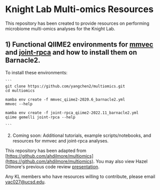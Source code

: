 # Knight Lab Multi-omics Resources

This repository has been created to provide resources on performing microbiome multi-omics analyses for the Knight Lab.

## 1) Functional QIIME2 environments for [mmvec](https://github.com/biocore/mmvec) and [joint-rpca](https://github.com/biocore/gemelli) and how to install them on Barnacle2.

To install these environments:

    ```
    git clone https://github.com/yangchen2/multiomics.git
    cd multiomics

    mamba env create -f mmvec_qiime2-2020.6_barnacle2.yml
    mmvec --help

    mamba env create -f joint-rpca_qiime2-2022.11_barnacle2.yml
    qiime gemelli joint-rpca --help

    ```


2) Coming soon: Additional tutorials, example scripts/notebooks, and resources for mmvec and joint-rpca analyses.


This repository has been adapted from [https://github.com/ahdilmore/multiomics](https://github.com/ahdilmore/multiomics).
You may also view Hazel Dilmore's previous code review [presentation](https://docs.google.com/presentation/d/1QW-IlSYI5mQXslE2Emx-IBHd0DkmjBRng3EuvR31Rkc/edit?usp=sharing).

Any KL members who have resources willing to contribute, please email yac027@ucsd.edu.
